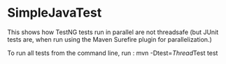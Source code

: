 # SimpleJavaTest

This shows how TestNG tests run in parallel are not threadsafe (but JUnit tests are, when run using the Maven Surefire plugin for parallelization.)

To run all tests from the command line, run :
  mvn -Dtest=*Thread*Test test
